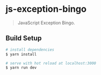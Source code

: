 # js-exception-bingo

> JavaScript Exception Bingo.

## Build Setup

``` bash
# install dependencies
$ yarn install

# serve with hot reload at localhost:3000
$ yarn run dev
```
